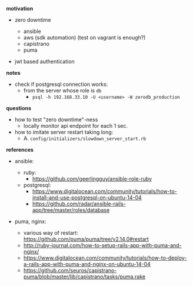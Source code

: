 __motivation__

- zero downtime
  - ansible
  - aws (sdk automation) (test on vagrant is enough?)
  - capistrano
  - puma

- jwt based authentication

__notes__

- check if postgresql connection works:
  - from the server whose role is `db`
    - `psql -h 192.168.33.10 -U <username> -W zerodb_production`


__questions__

- how to test "zero downtime"-ness
  - locally monitor api endpoint for each 1 sec.
- how to imitate server restart taking long:
  - A. `config/initializers/slowdown_server_start.rb`

__references__

- ansible:
  - ruby:
    - https://github.com/geerlingguy/ansible-role-ruby
  - postgresql:
    - https://www.digitalocean.com/community/tutorials/how-to-install-and-use-postgresql-on-ubuntu-14-04
    - https://github.com/radar/ansible-rails-app/tree/master/roles/database

- puma, nginx:
  - various way of restart: https://github.com/puma/puma/tree/v2.14.0#restart
  - http://ruby-journal.com/how-to-setup-rails-app-with-puma-and-nginx/
  - https://www.digitalocean.com/community/tutorials/how-to-deploy-a-rails-app-with-puma-and-nginx-on-ubuntu-14-04
  - https://github.com/seuros/capistrano-puma/blob/master/lib/capistrano/tasks/puma.rake
